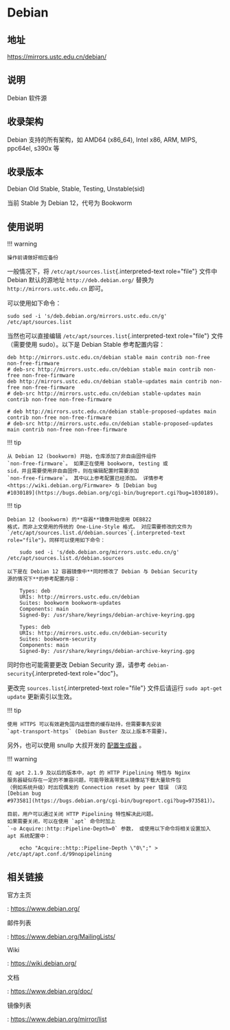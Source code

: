# Debian

## 地址

<https://mirrors.ustc.edu.cn/debian/>

## 说明

Debian 软件源

## 收录架构

Debian 支持的所有架构，如 AMD64 (x86_64), Intel x86, ARM, MIPS, ppc64el,
s390x 等

## 收录版本

Debian Old Stable, Stable, Testing, Unstable(sid)

当前 Stable 为 Debian 12，代号为 Bookworm

## 使用说明

!!! warning

    操作前请做好相应备份

一般情况下，将 `/etc/apt/sources.list`{.interpreted-text role="file"}
文件中 Debian 默认的源地址 `http://deb.debian.org/` 替换为
`http://mirrors.ustc.edu.cn` 即可。

可以使用如下命令：

    sudo sed -i 's/deb.debian.org/mirrors.ustc.edu.cn/g' /etc/apt/sources.list

当然也可以直接编辑 `/etc/apt/sources.list`{.interpreted-text
role="file"} 文件（需要使用 sudo）。以下是 Debian Stable 参考配置内容：

    deb http://mirrors.ustc.edu.cn/debian stable main contrib non-free non-free-firmware
    # deb-src http://mirrors.ustc.edu.cn/debian stable main contrib non-free non-free-firmware
    deb http://mirrors.ustc.edu.cn/debian stable-updates main contrib non-free non-free-firmware
    # deb-src http://mirrors.ustc.edu.cn/debian stable-updates main contrib non-free non-free-firmware

    # deb http://mirrors.ustc.edu.cn/debian stable-proposed-updates main contrib non-free non-free-firmware
    # deb-src http://mirrors.ustc.edu.cn/debian stable-proposed-updates main contrib non-free non-free-firmware

!!! tip

    从 Debian 12 (bookworm) 开始，仓库添加了非自由固件组件
    `non-free-firmware`。 如果正在使用 bookworm, testing 或
    sid，并且需要使用非自由固件，则在编辑配置时需要添加
    `non-free-firmware`。 其中以上参考配置已经添加。 详情参考
    <https://wiki.debian.org/Firmware> 与 [Debian bug
    #1030189](https://bugs.debian.org/cgi-bin/bugreport.cgi?bug=1030189)。

!!! tip

    Debian 12 (bookworm) 的**容器**镜像开始使用 DEB822
    格式，而非上文使用的传统的 One-Line-Style 格式。 对应需要修改的文件为
    `/etc/apt/sources.list.d/debian.sources`{.interpreted-text
    role="file"}。同样可以使用如下命令：

        sudo sed -i 's/deb.debian.org/mirrors.ustc.edu.cn/g' /etc/apt/sources.list.d/debian.sources

    以下是在 Debian 12 容器镜像中**同时修改了 Debian 与 Debian Security
    源的情况下**的参考配置内容：

        Types: deb
        URIs: http://mirrors.ustc.edu.cn/debian
        Suites: bookworm bookworm-updates
        Components: main
        Signed-By: /usr/share/keyrings/debian-archive-keyring.gpg

        Types: deb
        URIs: http://mirrors.ustc.edu.cn/debian-security
        Suites: bookworm-security
        Components: main
        Signed-By: /usr/share/keyrings/debian-archive-keyring.gpg

同时你也可能需要更改 Debian Security 源，请参考
`debian-security`{.interpreted-text role="doc"}。

更改完 `sources.list`{.interpreted-text role="file"} 文件后请运行
`sudo apt-get update` 更新索引以生效。

!!! tip

    使用 HTTPS 可以有效避免国内运营商的缓存劫持，但需要事先安装
    `apt-transport-https` (Debian Buster 及以上版本不需要)。

另外，也可以使用 snullp 大叔开发的
[配置生成器](https://mirrors.ustc.edu.cn/repogen) 。

!!! warning

    在 apt 2.1.9 及以后的版本中，apt 的 HTTP Pipelining 特性与 Nginx
    服务器疑似存在一定的不兼容问题，可能导致高带宽从镜像站下载大量软件包
    （例如系统升级）时出现偶发的 Connection reset by peer 错误 （详见
    [Debian bug
    #973581](https://bugs.debian.org/cgi-bin/bugreport.cgi?bug=973581)）。

    目前，用户可以通过关闭 HTTP Pipelining 特性解决此问题。
    如果需要关闭，可以在使用 `apt` 命令时加上
    `-o Acquire::http::Pipeline-Depth=0` 参数， 或使用以下命令将相关设置加入
    apt 系统配置中：

        echo "Acquire::http::Pipeline-Depth \"0\";" > /etc/apt/apt.conf.d/99nopipelining

## 相关链接

官方主页

:   <https://www.debian.org/>

邮件列表

:   <https://www.debian.org/MailingLists/>

Wiki

:   <https://wiki.debian.org/>

文档

:   <https://www.debian.org/doc/>

镜像列表

:   <https://www.debian.org/mirror/list>
